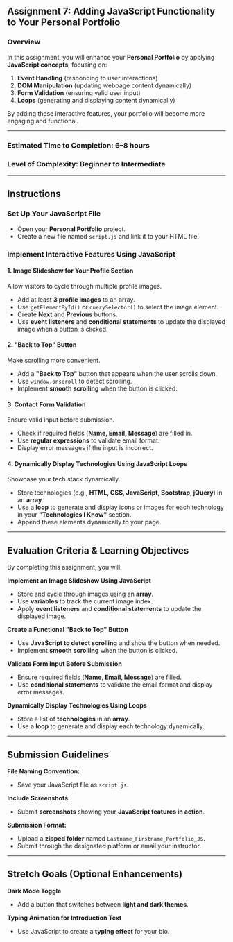 ## **Assignment 7: Adding JavaScript Functionality to Your Personal Portfolio**  

### **Overview**  
In this assignment, you will enhance your **Personal Portfolio** by applying **JavaScript concepts**, focusing on:  
1. **Event Handling** (responding to user interactions)  
2. **DOM Manipulation** (updating webpage content dynamically)  
3. **Form Validation** (ensuring valid user input)  
4. **Loops** (generating and displaying content dynamically)  

By adding these interactive features, your portfolio will become more engaging and functional.  

---

### **Estimated Time to Completion:** 6–8 hours  
### **Level of Complexity:** Beginner to Intermediate  

---

## **Instructions**  

### **Set Up Your JavaScript File**  
- Open your **Personal Portfolio** project.  
- Create a new file named `script.js` and link it to your HTML file.  

### **Implement Interactive Features Using JavaScript**  

#### **1. Image Slideshow for Your Profile Section**  
Allow visitors to cycle through multiple profile images.  
- Add at least **3 profile images** to an array.  
- Use `getElementById()` or `querySelector()` to select the image element.  
- Create **Next** and **Previous** buttons.  
- Use **event listeners** and **conditional statements** to update the displayed image when a button is clicked.  

#### **2. "Back to Top" Button**  
Make scrolling more convenient.  
- Add a **"Back to Top"** button that appears when the user scrolls down.  
- Use `window.onscroll` to detect scrolling.  
- Implement **smooth scrolling** when the button is clicked.  

#### **3. Contact Form Validation**  
Ensure valid input before submission.  
- Check if required fields (**Name, Email, Message**) are filled in.  
- Use **regular expressions** to validate email format.  
- Display error messages if the input is incorrect.  

#### **4. Dynamically Display Technologies Using JavaScript Loops**  
Showcase your tech stack dynamically.  
- Store technologies (e.g., **HTML, CSS, JavaScript, Bootstrap, jQuery**) in an **array**.  
- Use a **loop** to generate and display icons or images for each technology in your **"Technologies I Know"** section.  
- Append these elements dynamically to your page.  

---

## **Evaluation Criteria & Learning Objectives**  

By completing this assignment, you will:  

**Implement an Image Slideshow Using JavaScript**  
   - Store and cycle through images using an **array**.  
   - Use **variables** to track the current image index.  
   - Apply **event listeners** and **conditional statements** to update the displayed image.  

**Create a Functional "Back to Top" Button**  
   - Use **JavaScript to detect scrolling** and show the button when needed.  
   - Implement **smooth scrolling** when the button is clicked.  

**Validate Form Input Before Submission**  
   - Ensure required fields (**Name, Email, Message**) are filled.  
   - Use **conditional statements** to validate the email format and display error messages.  

**Dynamically Display Technologies Using Loops**  
   - Store a list of **technologies** in an **array**.  
   - Use a **loop** to generate and display each technology dynamically.  

---

## **Submission Guidelines**  

**File Naming Convention:**  
- Save your JavaScript file as `script.js`.  

**Include Screenshots:**  
- Submit **screenshots** showing your **JavaScript features in action**.  

**Submission Format:**  
- Upload a **zipped folder** named `Lastname_Firstname_Portfolio_JS`.  
- Submit through the designated platform or email your instructor.  

---

## **Stretch Goals (Optional Enhancements)**  

**Dark Mode Toggle**  
- Add a button that switches between **light and dark themes**.  

**Typing Animation for Introduction Text**  
- Use JavaScript to create a **typing effect** for your bio.  
